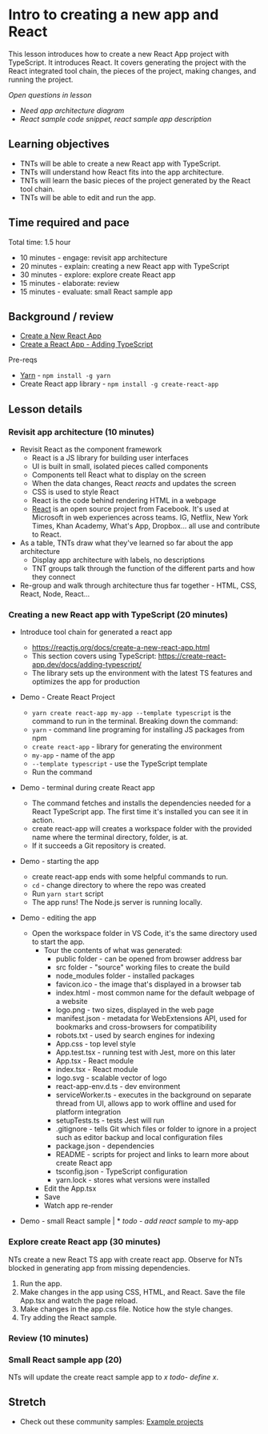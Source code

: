 # Intro to creating a new app and React

This lesson introduces how to create a new React App project with TypeScript. It introduces React. It covers generating the project with the React integrated tool chain, the pieces of the project, making changes, and running the project.

*Open questions in lesson*
* *Need app architecture diagram*
* *React sample code snippet, react sample app description*

## Learning objectives

* TNTs will be able to create a new React app with TypeScript.
* TNTs will understand how React fits into the app architecture.
* TNTs will learn the basic pieces of the project generated by the React tool chain.
* TNTs will be able to edit and run the app.

## Time required and pace

Total time: 1.5 hour

* 10 minutes - engage: revisit app architecture
* 20 minutes - explain: creating a new React app with TypeScript
* 30 minutes - explore: explore create React app
* 15 minutes - elaborate: review
* 15 minutes - evaluate: small React sample app

## Background / review

* [Create a New React App](https://reactjs.org/docs/create-a-new-react-app.html)
* [Create a React App - Adding TypeScript](https://create-react-app.dev/docs/adding-typescript/)

Pre-reqs

* [Yarn](https://www.npmjs.com/package/yarn) - `npm install -g yarn`
* Create React app library - `npm install -g create-react-app`

## Lesson details

### Revisit app architecture (10 minutes)

* Revisit React as the component framework
  * React is a JS library for building user interfaces
  * UI is built in small, isolated pieces called components
  * Components tell React what to display on the screen
  * When the data changes, React *reacts* and updates the screen
  * CSS is used to style React
  * React is the code behind rendering HTML in a webpage
  * [React](https://github.com/facebook/react) is an open source project from Facebook. It's used at Microsoft in web experiences across teams. IG, Netflix, New York Times, Khan Academy, What's App, Dropbox... all use and contribute to React.
* As a table, TNTs draw what they've learned so far about the app architecture
  * Display app architecture with labels, no descriptions
  * TNT groups talk through the function of the different parts and how they connect
* Re-group and walk through architecture thus far together - HTML, CSS, React, Node, React...

### Creating a new React app with TypeScript (20 minutes)

* Introduce tool chain for generated a react app
  * https://reactjs.org/docs/create-a-new-react-app.html 
  * This section covers using TypeScript: https://create-react-app.dev/docs/adding-typescript/
  * The library sets up the environment with the latest TS features and optimizes the app for production

* Demo - Create React Project
  * `yarn create react-app my-app --template typescript` is the command to run in the terminal. Breaking down the command:
  * `yarn` - command line programing for installing JS packages from npm
  * `create react-app` - library for generating the environment
  * `my-app` - name of the app
  * `--template typescript` - use the TypeScript template
  * Run the command

* Demo - terminal during create React app
  * The command fetches and installs the dependencies needed for a React TypeScript app. The first time it's installed you can see it in action.
  * create react-app will creates a workspace folder with the provided name where the terminal directory, folder, is at.
  * If it succeeds a Git repository is created.

* Demo - starting the app
  * create react-app ends with some helpful commands to run.
  * `cd` - change directory to where the repo was created
  * Run `yarn start` script
  * The app runs! The Node.js server is running locally.

* Demo - editing the app
  * Open the workspace folder in VS Code, it's the same directory used to start the app.
    * Tour the contents of what was generated:
      * public folder - can be opened from browser address bar
      * src folder - "source" working files to create the build
      * node_modules folder - installed packages
      * favicon.ico - the image that's displayed in a browser tab
      * index.html - most common name for the default webpage of a website
      * logo.png - two sizes, displayed in the web page
      * manifest.json - metadata for WebExtensions API, used for bookmarks and cross-browsers for compatibility
      * robots.txt - used by search engines for indexing
      * App.css - top level style
      * App.test.tsx - running test with Jest, more on this later
      * App.tsx - React module
      * index.tsx - React module
      * logo.svg - scalable vector of logo
      * react-app-env.d.ts - dev environment
      * serviceWorker.ts - executes in the background on separate thread from UI, allows app to work offline and used for platform integration
      * setupTests.ts - tests Jest will run
      * .gitignore - tells Git which files or folder to ignore in a project such as editor backup and local configuration files
      * package.json - dependencies
      * README - scripts for project and links to learn more about create React app
      * tsconfig.json - TypeScript configuration
      * yarn.lock - stores what versions were installed
    * Edit the App.tsx
    * Save
    * Watch app re-render

* Demo - small React sample
    | * *todo - add react sample* to my-app

### Explore create React app (30 minutes)

NTs create a new React TS app with create react app. Observe for NTs blocked in generating app from missing dependencies.

1. Run the app.
2. Make changes in the app using CSS, HTML, and React. Save the file App.tsx and watch the page reload.
3. Make changes in the app.css file. Notice how the style changes.
4. Try adding the React sample.

### Review (10 minutes)

### Small React sample app (20)

NTs will update the create react sample app to *x* *todo- define x*.

## Stretch

* Check out these community samples: [Example projects](https://reactjs.org/community/examples.html)
